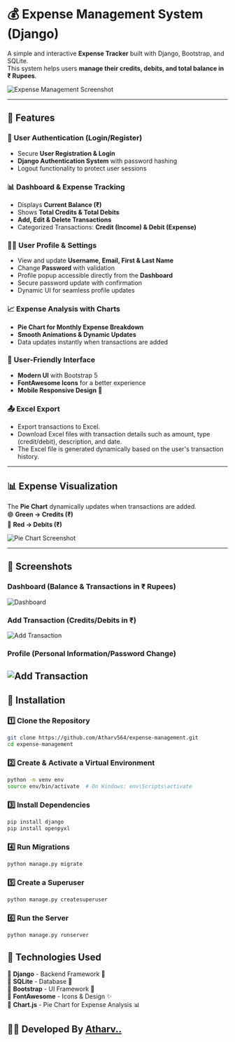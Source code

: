 # 💰 Expense Management System (Django)  
A simple and interactive **Expense Tracker** built with Django, Bootstrap, and SQLite.  
This system helps users **manage their credits, debits, and total balance in ₹ Rupees**.

![Expense Management Screenshot](expenses_management/static/images/screenshot.PNG)  

---

## 🚀 Features  

### 🔐 **User Authentication (Login/Register)**
- Secure **User Registration & Login**
- **Django Authentication System** with password hashing
- Logout functionality to protect user sessions  

### 📊 **Dashboard & Expense Tracking**
- Displays **Current Balance (₹)**
- Shows **Total Credits & Total Debits**
- **Add, Edit & Delete Transactions**
- Categorized Transactions: **Credit (Income) & Debit (Expense)**

### 🧑‍💻 **User Profile & Settings**  
- View and update **Username, Email, First & Last Name**  
- Change **Password** with validation  
- Profile popup accessible directly from the **Dashboard**  
- Secure password update with confirmation  
- Dynamic UI for seamless profile updates 

### 📈 **Expense Analysis with Charts**
- **Pie Chart for Monthly Expense Breakdown**
- **Smooth Animations & Dynamic Updates**
- Data updates instantly when transactions are added  

### 🎨 **User-Friendly Interface**
- **Modern UI** with Bootstrap 5  
- **FontAwesome Icons** for a better experience  
- **Mobile Responsive Design** 📱

### 📤 **Excel Export**
- Export transactions to Excel.
- Download Excel files with transaction details such as amount, type (credit/debit), description, and date.
- The Excel file is generated dynamically based on the user's transaction history.

---


## 📊 Expense Visualization  
The **Pie Chart** dynamically updates when transactions are added.  
🟢 **Green → Credits (₹)**  
🔴 **Red → Debits (₹)**  

![Pie Chart Screenshot](expenses_management/static/images/piechart.PNG)  

---

## 📸 Screenshots  

### **Dashboard (Balance & Transactions in ₹ Rupees)**  
![Dashboard](expenses_management/static/images/dashboard.PNG)  

### **Add Transaction (Credits/Debits in ₹)**  
![Add Transaction](expenses_management/static/images/add_transaction.PNG)  

### **Profile (Personal Information/Password Change)**  
![Add Transaction](expenses_management/static/images/profile.PNG) 
---

## 🔧 Installation  
### 1️⃣ **Clone the Repository**
```sh
git clone https://github.com/Atharv564/expense-management.git
cd expense-management
```
### 2️⃣ **Create & Activate a Virtual Environment**
```sh
python -m venv env
source env/bin/activate  # On Windows: env\Scripts\activate
```
### 3️⃣ **Install Dependencies**
```sh
pip install django
pip install openpyxl  
```
### 4️⃣ **Run Migrations**
```sh
python manage.py migrate
```
### 5️⃣ **Create a Superuser**
```sh
python manage.py createsuperuser
```
### 6️⃣ **Run the Server**
```sh
python manage.py runserver
```


## 🔧 Technologies Used  

🔹 **Django** - Backend Framework 🐍  
🔹 **SQLite** - Database 💾  
🔹 **Bootstrap** - UI Framework 🎨  
🔹 **FontAwesome** - Icons & Design ✨  
🔹 **Chart.js** - Pie Chart for Expense Analysis 📊  


## 👨‍💻 Developed By   [Atharv..](https://github.com/Atharv564)
